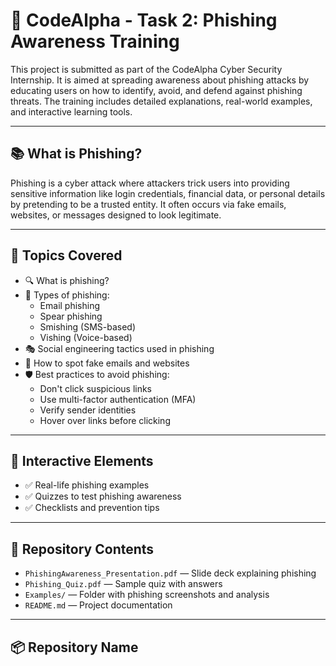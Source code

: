 # 🎣 CodeAlpha - Task 2: Phishing Awareness Training

This project is submitted as part of the CodeAlpha Cyber Security Internship. It is aimed at spreading awareness about phishing attacks by educating users on how to identify, avoid, and defend against phishing threats. The training includes detailed explanations, real-world examples, and interactive learning tools.

---

## 📚 What is Phishing?

Phishing is a cyber attack where attackers trick users into providing sensitive information like login credentials, financial data, or personal details by pretending to be a trusted entity. It often occurs via fake emails, websites, or messages designed to look legitimate.

---

## 🧠 Topics Covered

- 🔍 What is phishing?
- 📧 Types of phishing:
  - Email phishing
  - Spear phishing
  - Smishing (SMS-based)
  - Vishing (Voice-based)
- 🎭 Social engineering tactics used in phishing
- 🧪 How to spot fake emails and websites
- 🛡️ Best practices to avoid phishing:
  - Don't click suspicious links
  - Use multi-factor authentication (MFA)
  - Verify sender identities
  - Hover over links before clicking

---

## 🧩 Interactive Elements

- ✅ Real-life phishing examples
- ✅ Quizzes to test phishing awareness
- ✅ Checklists and prevention tips

---

## 📂 Repository Contents

- `PhishingAwareness_Presentation.pdf` — Slide deck explaining phishing
- `Phishing_Quiz.pdf` — Sample quiz with answers
- `Examples/` — Folder with phishing screenshots and analysis
- `README.md` — Project documentation

---

## 📦 Repository Name

